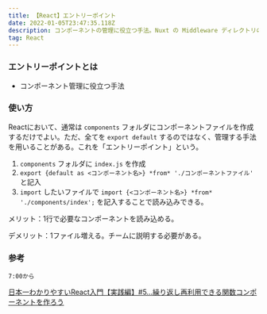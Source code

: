 ```yaml
---
title: 【React】エントリーポイント
date: 2022-01-05T23:47:35.118Z
description: コンポーネントの管理に役立つ手法。Nuxt の Middleware ディレクトリのようなもの
tag: React
---
```

### エントリーポイントとは

* コンポーネント管理に役立つ手法



### 使い方

Reactにおいて、通常は `components` フォルダにコンポーネントファイルを作成するだけでよい。ただ、全てを `export default` するのではなく、管理する手法を用いることがある。これを「エントリーポイント」という。

1. `components` フォルダに `index.js` を作成
2. `export {default as <コンポーネント名>} *from* './コンポーネントファイル'` と記入
3. `import` したいファイルで `import {<コンポーネント名>} *from* './components/index';` を記入することで読み込みできる。

メリット：1行で必要なコンポーネントを読み込める。

デメリット：1ファイル増える。チームに説明する必要がある。



### 参考

`7:00から`

[日本一わかりやすいReact入門【実践編】#5...繰り返し再利用できる関数コンポーネントを作ろう](https://youtu.be/EOlvkGIk5RE?t=420)